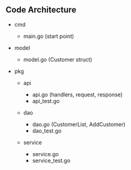 ## Code Architecture

- cmd
    * main.go (start point)

- model
    * model.go (Customer struct)

- pkg
    - api
        * api.go (handlers, request, response)
        * api_test.go

    - dao
        * dao.go (CustomerList, AddCustomer)
        * dao_test.go

    - service
        * service.go
        * service_test.go
